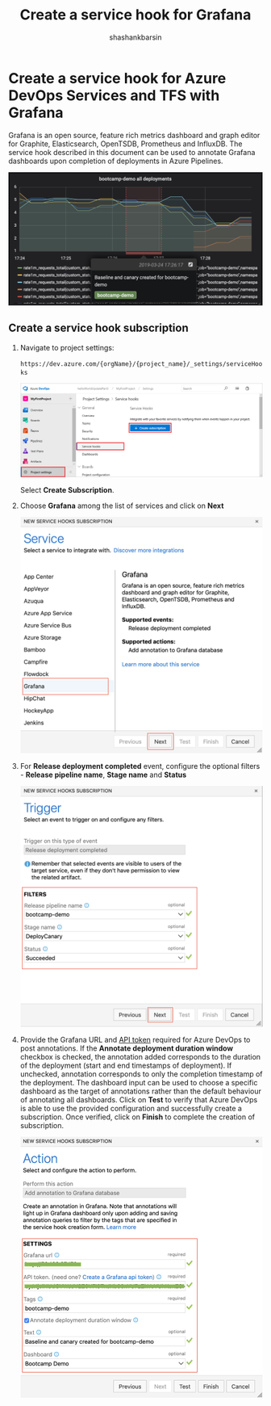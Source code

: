 ﻿---
ms.prod: devops
ms.technology: devops-collab
ms.topic: conceptual
title: Create a service hook for Grafana
description: Annotate Grafana dashboards upon completion of deployments in Azure Pipelines
ms.assetid: d588f4a0-8081-4684-b87e-64d3140b8b1c
ms.manager: shasb
monikerRange: 'azure-devops'
ms.author: shasb
author: shashankbarsin
ms.date: 03/24/2019
---

# Create a service hook for Azure DevOps Services and TFS with Grafana

Grafana is an open source, feature rich metrics dashboard and graph editor for Graphite, Elasticsearch, OpenTSDB, Prometheus and InfluxDB. The service hook described in this document can be used to annotate Grafana dashboards upon completion of deployments in Azure Pipelines.

![Grafana dashboard with annotations](./_img/grafana/dashboard-with-annotations.png)

## Create a service hook subscription
1. Navigate to project settings: 

	`https://dev.azure.com/{orgName}/{project_name}/_settings/serviceHooks`

	![Project settings page](./_img/add-devops-service-hook.png)

	Select **Create Subscription**.

2. Choose **Grafana** among the list of services and click on **Next**

    ![Choose Grafana service](./_img/grafana/choose-grafana.png)

3. For **Release deployment completed** event, configure the optional filters - **Release pipeline name**, **Stage name** and **Status**

    ![Configure release deployment completed filters](./_img/grafana/deployment-completed-filters.png)

4. Provide the Grafana URL and [API token](https://go.microsoft.com/fwlink/?linkid=2085301) required for Azure DevOps to post annotations. If the **Annotate deployment duration window** checkbox is checked, the annotation added corresponds to the duration of the deployment (start and end timestamps of deployment). If unchecked, annotation corresponds to only the completion timestamp of the deployment. The dashboard input can be used to choose a specific dashboard as the target of annotations rather than the default behaviour of annotating all dashboards. Click on **Test** to verify that Azure DevOps is able to use the provided configuration and successfully create a subscription. Once verified, click on **Finish** to complete the creation of subscription.

    ![Annotation settings](./_img/grafana/annotation-settings.png)
